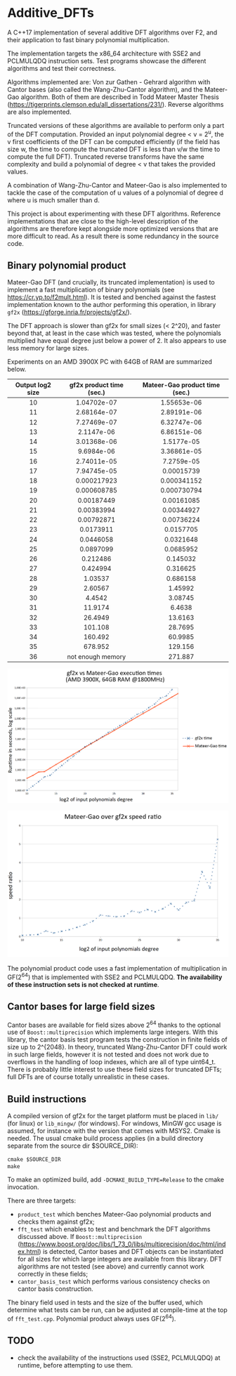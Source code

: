 # Additive_DFTs
A C++17 implementation of several additive DFT algorithms over F2, and their application to fast binary polynomial multiplication. 
 
The implementation targets the x86_64 architecture with SSE2 and PCLMULQDQ instruction sets. Test programs showcase the different algorithms and test their correctness.
 
Algorithms implemented are: Von zur Gathen - Gehrard algorithm with Cantor bases (also called the Wang-Zhu-Cantor algorithm),  and the Mateer-Gao algorithm. Both of them are described in Todd Mateer Master Thesis (https://tigerprints.clemson.edu/all_dissertations/231/). Reverse algorithms are also implemented.

Truncated versions of these algorithms are available to perform only a part of the DFT computation. Provided an input polynomial degree < v = 2<sup>u</sup>, the v first coefficients of the DFT can be computed efficiently (if the field has size w, the time to compute the truncated DFT is less than v/w the time to compute the full DFT). Truncated reverse transforms have the same complexity and build a polynomial of degree < v that takes the provided values.

A combination of Wang-Zhu-Cantor and Mateer-Gao is also implemented to tackle the case of the computation of u values of a polynomial of degree d where u is much smaller than d.

This project is about experimenting with these DFT algorithms. Reference implementations that are close to the high-level description of the algorithms are therefore kept alongside more optimized versions that are more difficult to read. As a result there is some redundancy in the source code.

## Binary polynomial product

Mateer-Gao DFT (and crucially, its truncated implementation) is used to implement a fast multiplication of binary polynomials (see https://cr.yp.to/f2mult.html). It is tested and benched against the fastest implementation known to the author performing this operation, in library `gf2x` (https://gforge.inria.fr/projects/gf2x/). 

The DFT approach is slower than gf2x for small sizes (< 2^20), and faster beyond that, at least in the case which was tested, where the polynomials multiplied have equal degree just below a power of 2.  It also appears to use less memory for large sizes. 

Experiments on an AMD 3900X PC with 64GB of RAM are summarized below.

|Output log2 size|gf2x product time (sec.)|Mateer-Gao product time (sec.)|
|:----:|:----:|:----:|
|10| 1.04702e-07| 1.55653e-06|
|11| 2.68164e-07| 2.89191e-06|
|12| 7.27469e-07| 6.32747e-06|
|13| 2.1147e-06| 6.86151e-06|
|14| 3.01368e-06| 1.5177e-05|
|15| 9.6984e-06| 3.36861e-05|
|16| 2.74011e-05| 7.2759e-05|
|17| 7.94745e-05| 0.00015739|
|18| 0.000217923| 0.000341152|
|19| 0.000608785| 0.000730794|
|20| 0.00187449| 0.00161085|
|21| 0.00383994| 0.00344927|
|22| 0.00792871| 0.00736224|
|23| 0.0173911| 0.0157705|
|24| 0.0446058| 0.0321648|
|25| 0.0897099| 0.0685952|
|26| 0.212486| 0.145032|
|27| 0.424994| 0.316625|
|28| 1.03537| 0.686158|
|29| 2.60567| 1.45992|
|30| 4.4542| 3.08745|
|31| 11.9174| 6.4638|
|32| 26.4949| 13.6163|
|33| 101.108| 28.7695|
|34| 160.492| 60.9985|
|35| 678.952| 129.156|
|36| not enough memory| 271.887|

![Execution times](https://github.com/kunzjacq/Additive_DFTs/blob/master/times.png?raw=true)

![Speed ratio](https://github.com/kunzjacq/Additive_DFTs/blob/master/speed_ratio.png?raw=true)

The polynomial product code uses a fast implementation of multiplication in GF(2<sup>64</sup>) that is implemented with SSE2 and PCLMULQDQ. **The availability of these instruction sets is not checked at runtime**.

## Cantor bases for large field sizes

Cantor bases are available for field sizes above 2<sup>64</sup> thanks to the optional use of `Boost::multiprecision` which implements large integers. With this library, the cantor basis test program tests the construction in finite fields of size up to 2^{2048}. In theory, truncated Wang-Zhu-Cantor DFT could work in such large fields, however it is not tested and does not work due to overflows in the handling of loop indexes, which are all of type uint64_t. There is probably little interest to use these field sizes for truncated DFTs; full DFTs are of course totally unrealistic in these cases.

## Build instructions
A compiled version of gf2x for the target platform must be placed in `lib/` (for linux) or `lib_mingw/` (for windows). For windows, MinGW gcc usage is assumed, for instance with the version that comes with MSYS2. Cmake is needed. The usual cmake build process applies (in a build directory separate from the source dir $SOURCE_DIR):

    cmake $SOURCE_DIR
    make

To make an optimized build, add `-DCMAKE_BUILD_TYPE=Release` to the cmake invocation.

There are three targets: 
  * `product_test` which benches Mateer-Gao polynomial products and checks them against gf2x;
  * `fft_test` which enables to test and benchmark the DFT algorithms discussed above. If `Boost::multiprecision` (https://www.boost.org/doc/libs/1_73_0/libs/multiprecision/doc/html/index.html) is detected, Cantor bases and DFT objects can be instantiated for all sizes for which large integers are available from this library. DFT algorithms are not tested (see above) and currently cannot work correctly in these fields;
  * `cantor_basis_test` which performs various consistency checks on cantor basis construction.

The binary field used in tests and the size of the buffer used, which determine what tests can be run, can be adjusted at compile-time at the top of `fft_test.cpp`. Polynomial product always uses GF(2<sup>64</sup>).

## TODO
  * check the availability of the instructions used (SSE2, PCLMULQDQ) at runtime, before attempting to use them.

